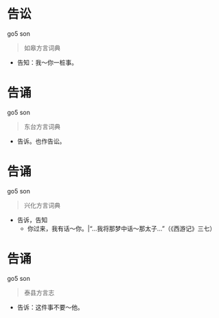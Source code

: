 # 告讼
go5 son
> 如皋方言词典
- 告知：我～你一桩事。

# 告诵
go5 son
> 东台方言词典
- 告诉。也作告讼。

# 告诵
go5 son
> 兴化方言词典
- 告诉，告知
  - 你过来，我有话～你。|“…我将那梦中话～那太子…”（《西游记》三七）

# 告诵
go5 son
> 泰县方言志
- 告诉：这件事不要～他。
